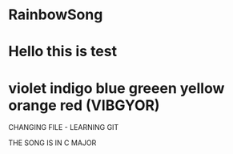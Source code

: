 # RainbowSong
# Hello this is test
# violet indigo blue greeen yellow orange red (VIBGYOR)


CHANGING FILE - LEARNING GIT


THE SONG IS IN C MAJOR
